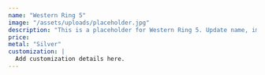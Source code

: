 ```yaml
---
name: "Western Ring 5"
image: "/assets/uploads/placeholder.jpg"
description: "This is a placeholder for Western Ring 5. Update name, image, price, and description in CMS."
price:
metal: "Silver"
customization: |
  Add customization details here.
---
```

